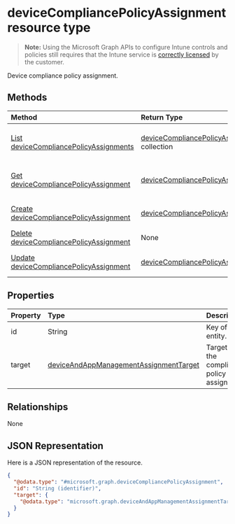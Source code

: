 ﻿# deviceCompliancePolicyAssignment resource type

> **Note:** Using the Microsoft Graph APIs to configure Intune controls and policies still requires that the Intune service is [correctly licensed](https://go.microsoft.com/fwlink/?linkid=839381) by the customer.

Device compliance policy assignment.
## Methods
|Method|Return Type|Description|
|:---|:---|:---|
|[List deviceCompliancePolicyAssignments](../api/intune_deviceconfig_devicecompliancepolicyassignment_list.md)|[deviceCompliancePolicyAssignment](../resources/intune_deviceconfig_devicecompliancepolicyassignment.md) collection|List properties and relationships of the [deviceCompliancePolicyAssignment](../resources/intune_deviceconfig_devicecompliancepolicyassignment.md) objects.|
|[Get deviceCompliancePolicyAssignment](../api/intune_deviceconfig_devicecompliancepolicyassignment_get.md)|[deviceCompliancePolicyAssignment](../resources/intune_deviceconfig_devicecompliancepolicyassignment.md)|Read properties and relationships of the [deviceCompliancePolicyAssignment](../resources/intune_deviceconfig_devicecompliancepolicyassignment.md) object.|
|[Create deviceCompliancePolicyAssignment](../api/intune_deviceconfig_devicecompliancepolicyassignment_create.md)|[deviceCompliancePolicyAssignment](../resources/intune_deviceconfig_devicecompliancepolicyassignment.md)|Create a new [deviceCompliancePolicyAssignment](../resources/intune_deviceconfig_devicecompliancepolicyassignment.md) object.|
|[Delete deviceCompliancePolicyAssignment](../api/intune_deviceconfig_devicecompliancepolicyassignment_delete.md)|None|Deletes a [deviceCompliancePolicyAssignment](../resources/intune_deviceconfig_devicecompliancepolicyassignment.md).|
|[Update deviceCompliancePolicyAssignment](../api/intune_deviceconfig_devicecompliancepolicyassignment_update.md)|[deviceCompliancePolicyAssignment](../resources/intune_deviceconfig_devicecompliancepolicyassignment.md)|Update the properties of a [deviceCompliancePolicyAssignment](../resources/intune_deviceconfig_devicecompliancepolicyassignment.md) object.|

## Properties
|Property|Type|Description|
|:---|:---|:---|
|id|String|Key of the entity.|
|target|[deviceAndAppManagementAssignmentTarget](../resources/intune_deviceconfig_deviceandappmanagementassignmenttarget.md)|Target for the compliance policy assignment.|

## Relationships
None
## JSON Representation
Here is a JSON representation of the resource.
<!-- {
  "blockType": "resource",
  "keyProperty": "id",
  "@odata.type": "microsoft.graph.deviceCompliancePolicyAssignment"
}
-->
``` json
{
  "@odata.type": "#microsoft.graph.deviceCompliancePolicyAssignment",
  "id": "String (identifier)",
  "target": {
    "@odata.type": "microsoft.graph.deviceAndAppManagementAssignmentTarget"
  }
}
```



